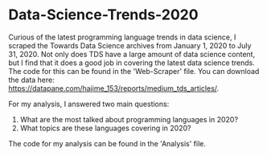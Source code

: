 # Data-Science-Trends-2020

Curious of the latest programming language trends in data science, I scraped the Towards Data Science archives from January 1, 2020 to July 31, 2020. Not only does TDS have a large amount of data science content, but I find that it does a good job in covering the latest data science trends. The code for this can be found in the 'Web-Scraper' file. You can download the data here: https://datapane.com/hajime_153/reports/medium_tds_articles/.

For my analysis, I answered two main questions:

1) What are the most talked about programming languages in 2020?
2) What topics are these languages covering in 2020?

The code for my analysis can be found in the 'Analysis' file. 
